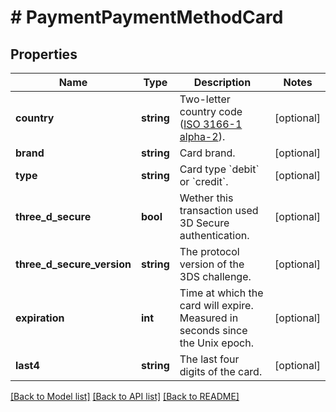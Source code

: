 # # PaymentPaymentMethodCard

## Properties

Name | Type | Description | Notes
------------ | ------------- | ------------- | -------------
**country** | **string** | Two-letter country code ([ISO 3166-1 alpha-2](https://en.wikipedia.org/wiki/ISO_3166-1_alpha-2)). | [optional] 
**brand** | **string** | Card brand. | [optional] 
**type** | **string** | Card type &#x60;debit&#x60; or &#x60;credit&#x60;. | [optional] 
**three_d_secure** | **bool** | Wether this transaction used 3D Secure authentication. | [optional] 
**three_d_secure_version** | **string** | The protocol version of the 3DS challenge. | [optional] 
**expiration** | **int** | Time at which the card will expire. Measured in seconds since the Unix epoch. | [optional] 
**last4** | **string** | The last four digits of the card. | [optional] 

[[Back to Model list]](../../README.md#documentation-for-models) [[Back to API list]](../../README.md#documentation-for-api-endpoints) [[Back to README]](../../README.md)


